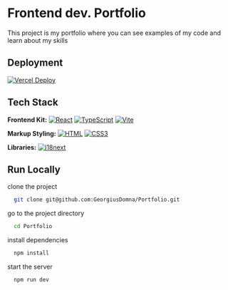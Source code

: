 # Frontend dev. Portfolio

This project is my portfolio where you can see examples of my code and learn about my skills


## Deployment

[![Vercel Deploy](https://img.shields.io/badge/Vercel%20Deploy-black?style=flat-square&logo=vercel&link=https://portfolio-georgiusdomna.vercel.app/)](https://portfolio-georgiusdomna.vercel.app/)

## Tech Stack

**Frontend Kit:** 
[![React](https://img.shields.io/badge/React-077EA4?style=flat-square&logo=React&logoColor=white&link=https://react.dev/)](https://react.dev/)
[![TypeScript](https://img.shields.io/badge/TypeScript-blue?style=flat-square&logo=TypeScript&logoColor=white&link=https://www.typescriptlang.org/)](https://www.typescriptlang.org/)
[![Vite](https://img.shields.io/badge/Vite-5C2C7B?style=flat-square&logo=Vite&logoColor=white&link=https://vitejs.dev/)](https://vitejs.dev/)


**Markup Styling:**
[![HTML](https://img.shields.io/badge/HTML-F36F35?style=flat-square&logo=html5&logoColor=white&link=https://html.com/html5/)](https://html.com/html5/)
[![CSS3](https://img.shields.io/badge/CSS3-297CB8?style=flat-square&logo=css3&logoColor=white&link=https://www.w3.org/Style/CSS/)](https://www.w3.org/Style/CSS/)

**Libraries:**
[![i18next](https://img.shields.io/badge/i18next-229D8F?style=flat-square&logo=i18next&logoColor=white&link=https://www.i18next.com/)](https://www.i18next.com/)
## Run Locally

clone the project

```bash
  git clone git@github.com:GeorgiusDomna/Portfolio.git
```

go to the project directory

```bash
  cd Portfolio
```

install dependencies

```bash
  npm install
```

start the server

```bash
  npm run dev
```
